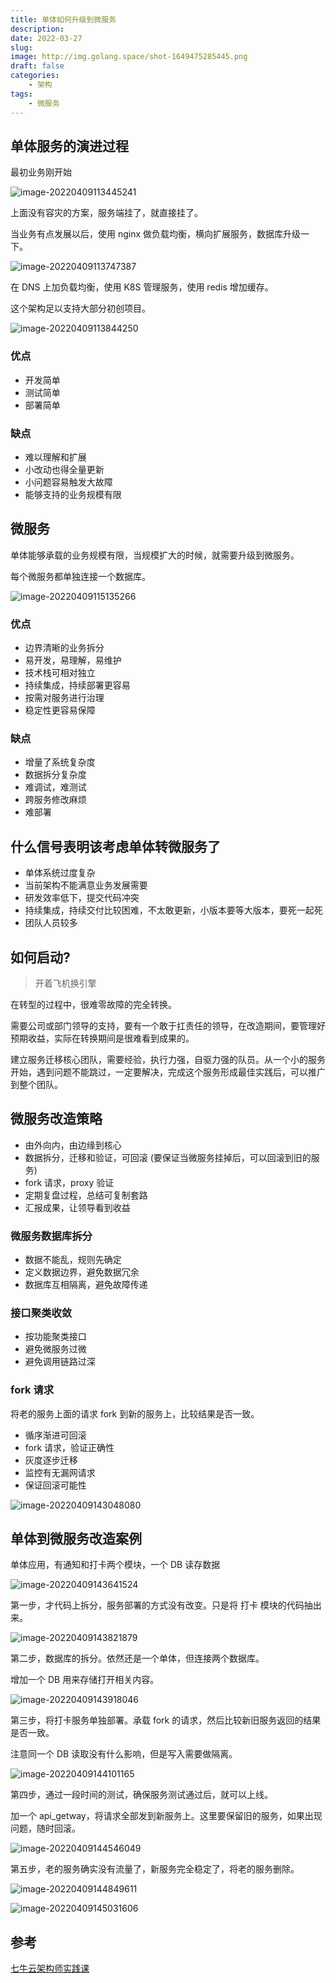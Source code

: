 ```yaml
---
title: 单体如何升级到微服务
description: 
date: 2022-03-27
slug: 
image: http://img.golang.space/shot-1649475285445.png
draft: false
categories:
    - 架构
tags:
    - 微服务
---
```




## 单体服务的演进过程

最初业务刚开始

![image-20220409113445241](http://img.golang.space/shot-1649475285445.png)

上面没有容灾的方案，服务端挂了，就直接挂了。

当业务有点发展以后，使用 nginx 做负载均衡，横向扩展服务，数据库升级一下。

![image-20220409113747387](http://img.golang.space/shot-1649475467512.png)

在 DNS 上加负载均衡，使用 K8S 管理服务，使用 redis 增加缓存。

这个架构足以支持大部分初创项目。

![image-20220409113844250](http://img.golang.space/shot-1649475524393.png)

### 优点

+ 开发简单
+ 测试简单
+ 部署简单

### 缺点

+ 难以理解和扩展
+ 小改动也得全量更新
+ 小问题容易触发大故障
+ 能够支持的业务规模有限



## 微服务

单体能够承载的业务规模有限，当规模扩大的时候，就需要升级到微服务。

每个微服务都单独连接一个数据库。

![image-20220409115135266](http://img.golang.space/shot-1649476295397.png)

### 优点

+ 边界清晰的业务拆分
+ 易开发，易理解，易维护
+ 技术栈可相对独立
+ 持续集成，持续部署更容易
+ 按需对服务进行治理
+ 稳定性更容易保障

### 缺点

+ 增量了系统复杂度
+ 数据拆分复杂度
+ 难调试，难测试
+ 跨服务修改麻烦
+ 难部署



## 什么信号表明该考虑单体转微服务了

+ 单体系统过度复杂
+ 当前架构不能满意业务发展需要
+ 研发效率低下，提交代码冲突
+ 持续集成，持续交付比较困难，不太敢更新，小版本要等大版本，要死一起死
+ 团队人员较多

## 如何启动?

> 开着飞机换引擎

在转型的过程中，很难零故障的完全转换。

需要公司或部门领导的支持，要有一个敢于扛责任的领导，在改造期间，要管理好预期收益，实际在转换期间是很难看到成果的。

建立服务迁移核心团队，需要经验，执行力强，自驱力强的队员。从一个小的服务开始，遇到问题不能跳过，一定要解决，完成这个服务形成最佳实践后，可以推广到整个团队。

## 微服务改造策略

+ 由外向内，由边缘到核心
+ 数据拆分，迁移和验证，可回滚 (要保证当微服务挂掉后，可以回滚到旧的服务)
+ fork 请求，proxy 验证
+ 定期复盘过程，总结可复制套路
+ 汇报成果，让领导看到收益

### 微服务数据库拆分

+ 数据不能乱，规则先确定
+ 定义数据边界，避免数据冗余
+ 数据库互相隔离，避免故障传递

### 接口聚类收敛

+ 按功能聚类接口
+ 避免微服务过微
+ 避免调用链路过深

### fork 请求

将老的服务上面的请求 fork 到新的服务上，比较结果是否一致。

+ 循序渐进可回滚
+ fork 请求，验证正确性
+ 灰度逐步迁移
+ 监控有无漏网请求
+ 保证回滚可能性

![image-20220409143048080](http://img.golang.space/shot-1649485848221.png)

## 单体到微服务改造案例

单体应用，有通知和打卡两个模块，一个 DB 读存数据

![image-20220409143641524](http://img.golang.space/shot-1649486201622.png)

第一步，才代码上拆分，服务部署的方式没有改变。只是将 打卡 模块的代码抽出来。

![image-20220409143821879](http://img.golang.space/shot-1649486302004.png)

第二步，数据库的拆分。依然还是一个单体，但连接两个数据库。

增加一个 DB 用来存储打开相关内容。

![image-20220409143918046](http://img.golang.space/shot-1649486358200.png)

第三步，将打卡服务单独部署。承载 fork 的请求，然后比较新旧服务返回的结果是否一致。

注意同一个 DB 读取没有什么影响，但是写入需要做隔离。

![image-20220409144101165](http://img.golang.space/shot-1649486461300.png)

第四步，通过一段时间的测试，确保服务测试通过后，就可以上线。

加一个 api_getway，将请求全部发到新服务上。这里要保留旧的服务，如果出现问题，随时回滚。

![image-20220409144546049](http://img.golang.space/shot-1649486746188.png)

第五步，老的服务确实没有流量了，新服务完全稳定了，将老的服务删除。

![image-20220409144849611](http://img.golang.space/shot-1649486929760.png)

![image-20220409145031606](http://img.golang.space/shot-1649487031758.png)



## 参考

[七牛云架构师实践课](https://www.bilibili.com/video/BV1sZ4y1B7iH?spm_id_from=333.788.top_right_bar_window_view_later.content.click)